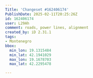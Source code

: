 ```yaml
---
Title: 'Changeset #162406174'
PublishDate: 2025-02-11T20:25:26Z
id: 162406174
user: L29Ah
comment: roads, power lines, alignment
created_by: iD 2.31.1
tags:
- Montenegro
bbox:
  min_lon: 19.1315484
  min_lat: 42.1941029
  max_lon: 19.1678703
  max_lat: 42.2295478

---
```

